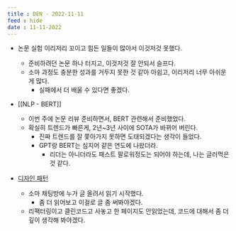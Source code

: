 ```yaml
---
title : DEN - 2022-11-11
feed : hide
date : 11-11-2022
---
```

- 논문 실험 이리저리 꼬이고 힘든 일들이 많아서 이것저것 못했다.
	- 준비하려던 논문 하나 터지고, 이것저것 잘 안되서 슬프다.
	- 소마 과정도 충분한 성과를 거두지 못한 것 같아 아쉽고, 이리저리 너무 아쉬운게 많다.
		- 실패에서 더 배울 수 있다면 좋겠다.

- [[NLP - BERT]]
	- 이번 주에 논문 리뷰 준비하면서, BERT 관련해서 준비했었다.
	- 확실히 트렌드가 빠른게, 2년~3년 사이에 SOTA가 바뀌어 버린다.
		- 진짜 트렌드를 잘 쫓아가지 못하면 도태되겠다는 생각이 들었다.
		- GPT랑 BERT는 심지어 같은 연도에 나왔더라.
			- 리더는 아니더라도 패스트 팔로워정도는 되어야 하는데, 나는 글러먹은 것 같다.

- [디자인 패턴](https://refactoring.guru/ko/design-patterns/what-is-pattern)
	- 소마 채팅방에 누가 글 올려서 읽기 시작했다.
		- 좀 더 읽어보고 이걸로 글 좀 써봐야겠다.
	- 리팩터링이고 클린코드고 사놓고 한 페이지도 안읽었는데, 코드에 대해서 좀 더 깊이 생각해 봐야겠다.